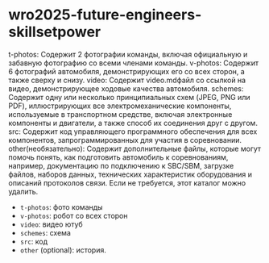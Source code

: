 # wro2025-future-engineers-skillsetpower
t-photos: Содержит 2 фотографии команды, включая официальную и забавную фотографию со всеми членами команды.
v-photos: Содержит 6 фотографий автомобиля, демонстрирующих его со всех сторон, а также сверху и снизу.
video: Содержит video.mdфайл со ссылкой на видео, демонстрирующее ходовые качества автомобиля.
schemes: Содержит одну или несколько принципиальных схем (JPEG, PNG или PDF), иллюстрирующих все электромеханические компоненты, используемые в транспортном средстве, включая электронные компоненты и двигатели, а также способ их соединения друг с другом.
src: Содержит код управляющего программного обеспечения для всех компонентов, запрограммированных для участия в соревновании.
other(необязательно): Содержит дополнительные файлы, которые могут помочь понять, как подготовить автомобиль к соревнованиям, например, документацию по подключению к SBC/SBM, загрузке файлов, наборов данных, технических характеристик оборудования и описаний протоколов связи. Если не требуется, этот каталог можно удалить.
- `t-photos`: фото команды 
- `v-photos`: робот со всех сторон 
- `video`: видео ютуб
- `schemes`: схема
- `src`: код 
- `other` (optional): история.